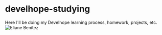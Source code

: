 # develhope-studying
Here I'll be doing my Develhope learning process, homework, projects, etc.
![Eliane Benítez](https://github.com/Ebenitez03/develhope-studying/assets/110334425/f0b0b5fc-030a-4114-8394-f897d2c6f7ce)
